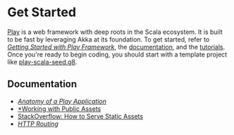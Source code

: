 # Get Started

[Play](https://www.playframework.com) is a web framework with deep roots in the Scala ecosystem. It is built to be fast by leveraging Akka at its foundation. To get started, refer to [*Getting Started with Play Framework*](https://www.playframework.com/getting-started), the [documentation](https://www.playframework.com/documentation/2.8.x/Home), and the [tutorials](https://www.playframework.com/documentation/2.8.x/Tutorials). Once you're ready to begin coding, you should start with a template project like [play-scala-seed.g8](https://github.com/playframework/play-scala-seed.g8).

## Documentation

* [*Anatomy of a Play Application*](https://www.playframework.com/documentation/2.8.x/Anatomy)
* [*Working with Public Assets](https://www.playframework.com/documentation/2.8.x/AssetsOverview)
* [StackOverflow: How to Serve Static Assets](https://stackoverflow.com/a/30569848/6073927)
* [*HTTP Routing*](https://www.playframework.com/documentation/2.8.x/ScalaRouting)